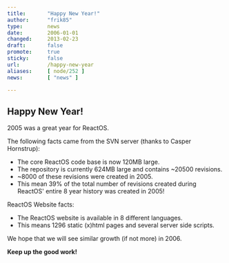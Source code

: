 ```yaml
---
title:       "Happy New Year!"
author:      "frik85"
type:        news
date:        2006-01-01
changed:     2013-02-23
draft:       false
promote:     true
sticky:      false
url:         /happy-new-year
aliases:     [ node/252 ]
news:        [ "news" ]

---
```


<h2>Happy New Year!</h2>
<p>2005 was a great year for ReactOS.</p>
<p>The following facts came from the SVN server (thanks to Casper Hornstrup):</p>
<ul>
<li>The core ReactOS code base is now 120MB large.</li>
<li>The repository is currently 624MB large and contains ~20500 revisions.</li>
<li>~8000 of these revisions were created in 2005.</li>
<li>This mean 39% of the total number of revisions created during ReactOS' entire 8 year history was created in 2005!</li>
</ul>
<p>ReactOS Website facts:</p>
<ul>
<li>The ReactOS website is available in 8 different languages.</li>
<li>This means 1296 static (x)html pages and several server side scripts.</li>
</ul>
<p>We hope that we will see similar growth (if not more) in 2006.</p>
<p><b>Keep up the good work!</b></p>
